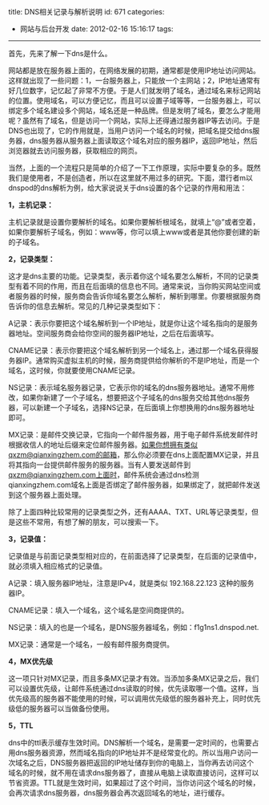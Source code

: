 title: DNS相关记录与解析说明
id: 671
categories:
  - 网站与后台开发
date: 2012-02-16 15:16:17
tags:
---

首先，先来了解一下dns是什么。

网站都是放在服务器上面的，在网络发展的初期，通常都是使用IP地址访问网站。这样就出现了一些问题：1，一台服务器上，只能放一个主网站；2，IP地址通常有好几位数字，记忆起了非常不方便。于是人们就发明了域名，通过域名来标记网站的位置。使用域名，可以方便记忆，而且可以设置子域等等，一台服务器上，可以绑定多个域名建设多个网站，域名还是一种品牌。但是发明了域名，要怎么才能用呢？虽然有了域名，但是访问一个网站，实际上还得通过服务器IP等去访问。于是DNS也出现了，它的作用就是，当用户访问一个域名的时候，把域名提交给dns服务器，dns服务器从服务器上面读取这个域名对应的服务器IP，返回IP地址，然后浏览器就去访问服务器，获取相应的网页。

当然，上面的一个流程只是简单的介绍了一下工作原理，实际中要复杂的多。既然我们是使用者，不是创造者，所以在这里就不用过多的研究。下面，潜行者m以dnspod的dns解析为例，给大家说说关于dns设置的各个记录的作用和用法：

**1，主机记录：**

主机记录就是设置你要解析的域名。如果你要解析根域名，就填上“@”或者空着，如果你要解析子域名，例如：www等，你可以填上www或者是其他你要创建的新的子域名。

**2，记录类型：**

这才是dns主要的功能。记录类型，表示着你这个域名要怎么解析，不同的记录类型有着不同的作用，而且在后面填的信息也不同。通常来说，当你购买网站空间或者服务器的时候，服务商会告诉你域名要怎么解析，解析到哪里。你要根据服务商告诉你的信息去解析。常见的几种记录类型如下：

A记录：表示你要把这个域名解析到一个IP地址，就是你让这个域名指向的是服务器地址。空间服务商会给你空间的服务器IP地址，之后在后面填写。

CNAME记录：表示你要把这个域名解析到另一个域名上，通过那一个域名获得服务器IP。通常购买虚拟主机的时候，服务商提供给你解析的不是IP地址，而是一个域名，这时候，你就要使用CNAME记录。

NS记录：表示域名服务器记录，它表示你的域名的dns服务器地址。通常不用修改，如果你新建了一个子域名，想要把这个子域名的dns服务交给其他dns服务器，可以新建一个子域名，选择NS记录，在后面填上你想换用的dns服务器地址即可。

MX记录：是邮件交换记录，它指向一个邮件服务器，用于电子邮件系统发邮件时根据收信人的地址后缀来定位邮件服务器。如果你想拥有类似qxzm@qianxingzhem.com的邮箱，那么你必须要在dns上面配置MX记录，并且将其指向一台提供邮件服务的服务器。当有人要发送邮件到 qxzm@qianxingzhem.com上面时，邮件系统会通过dns检测qianxingzhem.com域名上面是否绑定了邮件服务器，如果绑定了，就把邮件发送到这个服务器上面处理。

除了上面四种比较常用的记录类型之外，还有AAAA、TXT、URL等记录类型，但是这些不常用，有想了解的朋友，可以搜索一下。

**3，记录值：**

记录值是与前面记录类型相对应的，在前面选择了记录类型，在后面的记录值中，就必须填入相应格式的记录值。

A记录：填入服务器IP地址，注意是IPv4，就是类似 192.168.22.123 这种的服务器IP。

CNAME记录：填入一个域名，这个域名是空间商提供的。

NS记录：填入的也是一个域名，是DNS服务器域名，例如：f1g1ns1.dnspod.net.

MX记录：通常是一个域名，一般有邮件服务商提供。

**4，MX优先级**

这一项只针对MX记录，而且多条MX记录才有效。当添加多条MX记录之后，我们可以设置优先级，让邮件系统通过dns读取的时候，优先读取哪一个值。这样，当优先级高的服务器不能使用的时候，可以调用优先级低的服务器补充上，同时优先级低的服务器可以当做备份使用。

**5，TTL**

dns中的ttl表示缓存生效时间。DNS解析一个域名，是需要一定时间的，也需要占用dns服务器资源，然而域名指向的IP地址并不是经常变化的。所以当用户访问一次域名之后，DNS服务器把返回的IP地址储存到你的电脑上，当你再去访问这个域名的时候，就不用在请求dns服务器了，直接从电脑上读取直接访问，这样可以节省资源。TTL就是生效时间，如果超过了这个时间，当你访问这个域名的时候，会再次请求dns服务器，dns服务器会再次返回域名的地址，进行缓存。